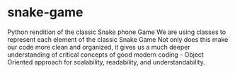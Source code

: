 # snake-game
Python rendition of the classic Snake phone Game
We are using classes to represent each element of the classic Snake Game  Not only does this make our code more clean and organized, it gives us a much deeper understanding of critical concepts of good modern coding - Object Oriented approach for scalability, readability, and understandability.
